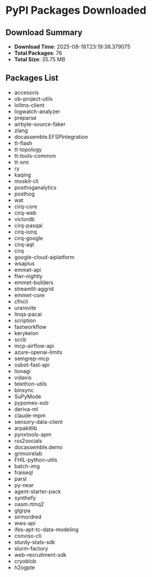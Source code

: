 # PyPI Packages Downloaded

## Download Summary
- **Download Time**: 2025-08-18T23:19:38.379075
- **Total Packages**: 76
- **Total Size**: 35.75 MB

## Packages List
- accessvis
- ob-project-utils
- lollms-client
- logwatch-analyzer
- preparse
- airbyte-source-faker
- zlang
- docassemble.EFSPIntegration
- tt-flash
- tt-topology
- tt-tools-common
- tt-smi
- ry
- kaqing
- moskit-cli
- posthoganalytics
- posthog
- wat
- cirq-core
- cirq-web
- victordb
- cirq-pasqal
- cirq-ionq
- cirq-google
- cirq-aqt
- cirq
- google-cloud-aiplatform
- wsaplus
- emmet-api
- flwr-nightly
- emmet-builders
- streamlit-aggrid
- emmet-core
- cfncli
- urarovite
- linqs-pacai
- scription
- fastworkflow
- kerykeion
- sccb
- mcp-airflow-api
- azure-openai-limits
- semgrep-mcp
- osbot-fast-api
- lionagi
- vidavis
- telethon-utils
- binsync
- SuPyMode
- pypomes-sob
- deriva-ml
- claude-mpm
- sensory-data-client
- arpakitlib
- pynxtools-apm
- rss2socials
- docassemble.demo
- grimoirelab
- FHIL-python-utils
- batch-img
- fraiseql
- parsl
- py-near
- agent-starter-pack
- synthefy
- oasm.rtmq2
- glgrpa
- sirmordred
- wws-api
- ifes-apt-tc-data-modeling
- conviso-cli
- sturdy-stats-sdk
- slurm-factory
- web-recruitment-sdk
- cryoblob
- h2ogpte
